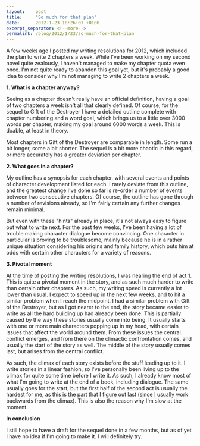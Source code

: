 ```yaml
---
layout:    post
title:     "So much for that plan"
date:      2012-1-23 10:26:07 +0100
excerpt_separator: <!--more-->
permalink: /blog/2012/1/23/so-much-for-that-plan
---
```


A few weeks ago I posted my writing resolutions for 2012, which included the plan to write 2 chapters a week. While I've been working on my second novel quite zealously, I haven't managed to make my chapter quota even once. I'm not quite ready to abandon this goal yet, but it's probably a good idea to consider why I'm not managing to write 2 chapters a week.

<!--more-->
**1. What is a chapter anyway?**

Seeing as a chapter doesn't really have an official definition, having a goal of two chapters a week isn't all that clearly defined. Of course, for the sequel to Gift of the Destroyer I have a detailed outline complete with chapter numbering and a word goal, which brings us to a little over 3000 words per chapter, making my goal around 6000 words a week. This is doable, at least in theory.

Most chapters in Gift of the Destroyer are comparable in length. Some run a bit longer, some a bit shorter. The sequel is a bit more chaotic in this regard, or more accurately has a greater deviation per chapter.

**2. What goes in a chapter?**

My outline has a synopsis for each chapter, with several events and points of character development listed for each. I rarely deviate from this outline, and the greatest change I've done so far is re-order a number of events between two consecutive chapters. Of course, the outline has gone through a number of revisions already, so I'm fairly certain any further changes remain minimal.

But even with these &quot;hints&quot; already in place, it's not always easy to figure out what to write next. For the past few weeks, I've been having a lot of trouble making character dialogue become convincing. One character in particular is proving to be troublesome, mainly because he is in a rather unique situation considering his origins and family history, which puts him at odds with certain other characters for a variety of reasons.

**3. Pivotal moment**

At the time of posting the writing resolutions, I was nearing the end of act 1. This is quite a pivotal moment in the story, and as such much harder to write than certain other chapters. As such, my writing speed is currently a lot lower than usual. I expect to speed up in the next few weeks, and to hit a similar problem when I reach the midpoint. I had a similar problem with Gift of the Destroyer, but as I got nearer to the end, the story became easier to write as all the hard building up had already been done. This is partially caused by the way these stories usually come into being. It usually starts with one or more main characters popping up in my head, with certain issues that affect the world around them. From these issues the central conflict emerges, and from there on the climactic confrontation comes, and usually the start of the story as well. The middle of the story usually comes last, but arises from the central conflict.

As such, the climax of each story exists before the stuff leading up to it. I write stories in a linear fashion, so I've personally been living up to the climax for quite some time before I write it. As such, I already know most of what I'm going to write at the end of a book, including dialogue. The same usually goes for the start, but the first half of the second act is usually the hardest for me, as this is the part that I figure out last (since I usually work backwards from the climax). This is also the reason why I'm slow at the moment.

**In conclusion**

I still hope to have a draft for the sequel done in a few months, but as of yet I have no idea if I'm going to make it. I will definitely try.
